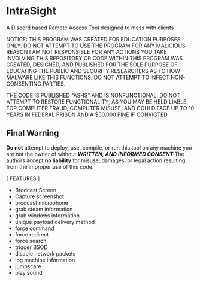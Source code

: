 # IntraSight
A Discord based Remote Access Tool designed to mess with clients

NOTICE:
THIS PROGRAM WAS CREATED FOR EDUCATION PURPOSES ONLY. DO NOT ATTEMPT TO USE THE PROGRAM FOR ANY MALICIOUS REASON
I AM NOT RESPONSIBLE FOR ANY ACTIONS YOU TAKE INVOLVING THIS REPOSITORY OR CODE WITHIN
THIS PROGRAM WAS CREATED, DESIGNED, AND PUBLISHED FOR THE SOLE PURPOSE OF EDUCATING THE PUBLIC AND SECURITY RESEARCHERS AS TO HOW MALWARE
LIKE THIS FUNCTIONS. DO NOT ATTEMPT TO INFECT NON-CONSENTING PARTIES.

THE CODE IS PUBLISHED "AS-IS" AND IS NONFUNCTIONAL.
DO NOT ATTEMPT TO RESTORE FUNCTIONALITY, AS YOU MAY BE HELD LIABLE FOR COMPUTER FRAUD, COMPUTER MISUSE, AND COULD FACE UP TO 10 YEARS IN FEDERAL PRISON
AND A $50,000 FINE IF CONVICTED

## Final Warning
**Do not** attempt to deploy, use, compile, or run this tool on any machine you are not the owner of without ***WRITTEN, AND INFORMED CONSENT***
The authors accept **no liability** for misuse, damages, or legal action resulting from the improper use of this code.

[ FEATURES ]
  * Brodcast Screen
  * Capture screenshot
  * brodcast microphone
  * grab steam information
  * grab windows information
  * unique payload delivery method
  * force command
  * force redirect
  * force search
  * trigger BSOD
  * disable network packets
  * log machine information
  * jumpscare
  * play sound


